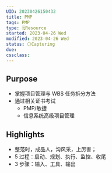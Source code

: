 ```yaml
---
UID: 20230426150432 
title: PMP
tags: PMP 
type: 🗒️Resource
started: 2023-04-26 Wed
modified: 2023-04-26 Wed
status: ⚪Capturing
due:
cssclass: 
---
```

## Purpose
- 掌握项目管理与 WBS 任务拆分方法
- 通过相关证书考试
	- PMP/敏捷
	- 信息系统高级项目管理
## Highlights
- 整范时，成品人，沟风采，上厉害；
- 5 过程：启动、规划、执行、监控、收尾
- 3 步骤：输入、工具、输出




